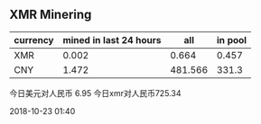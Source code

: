 ## XMR Minering

|currency|mined in last 24 hours|all|in pool|
|---|---|---|---|
|XMR|0.002|0.664|0.457|
|CNY|1.472|481.566|331.3|

今日美元对人民币 6.95	今日xmr对人民币725.34


2018-10-23 01:40